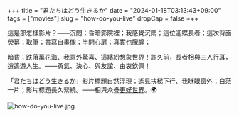 +++
title = "君たちはどう生きるか"
date = "2024-01-18T03:13:43+09:00"
tags = ["movies"]
slug = "how-do-you-live"
dropCap = false
+++

這是部怎樣影片？——沉悶；昏暗影院裡；我感覺沉悶；這位迎蝶長者；這次背面熒幕；取筆；書寫自畫像；半開心扉；真實也朦朧；

暗昏；跌落萬花海、我意外驚喜、這繽紛想象世界！許久前，長者相與三人行耳，逍遙遊人生。——勇氣、決心、與友誼、由衷欽佩！

「[君たちはどう生きるか](https://reuixiy.notion.site/cf4e174def0d4bd4af9088be0f96a0da)」影片標題自然浮現；遙見扶梯下行、我瞇眼窗外；白茫一片；影片標題長久縈繞。——相與众疊[更好世界](https://reuixiy.notion.site/2c9d5856bae84b0c96ea577e2f9f3373)。🌍

![how-do-you-live.jpg](/images/how-do-you-live.jpg)